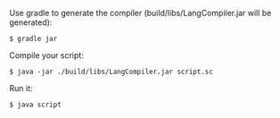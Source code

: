 Use gradle to generate the compiler (build/libs/LangCompiler.jar will be generated):

`$ gradle jar`

Compile your script:

`$ java -jar ./build/libs/LangCompiler.jar script.sc`

Run it:

`$ java script`
